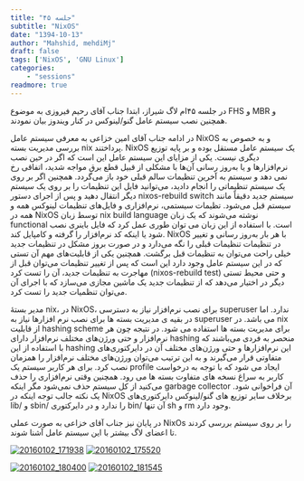```yaml
---
title: "جلسه ۴۵"
subtitle: "NixOS"
date: "1394-10-13"
author: "Mahshid, mehdiMj"
draft: false
tags: ['NixOS', 'GNU Linux']
categories:
    - "sessions"
readmore: true
---
```

در جلسه ۴۵ام لاگ شیراز، ابتدا جناب آقای رحیم فیروزی به موضوع FHS و MBR و همچنین نصب سیستم عامل گنو/لینوکس در کنار ویندوز بیان نمودند.

در ادامه جناب آقای امین خزاعی به معرفی سیستم عامل NixOS و به خصوص به بررسی مدیریت بسته nix پرداختند. NixOS یک سیستم عامل مستقل بوده و بر پایه توزیع دیگری نیست. یکی از مزایای این سیستم عامل این است که اگر در حین نصب نرم‌افزارها و یا به‌روز رسانی آن‌ها با مشکلی از قبیل قطع برق مواجه شدید، اتفاقی رخ نمی دهد و سیستم به آخرین تنظیمات سالم قبلی خود باز می‌گردد. همچنین اگر بر روی یک سیستم تنظیماتی را انجام دادید، می‌توانید فایل این تنظیمات را بر روی یک سیستم دیگر انتقال دهید و پس از اجرای دستور nixos-rebuild switch سیستم جدید دقیقاً مانند سیستم قبل می‌شود. تظیمات سیستمی، نرم‌افزاری و فایل‌های تنظیمات لینوکس همه و همه در NixOS توسط زبان nix build language نوشته می‌شوند که یک زبان functional است. با استفاده از این زبان می توان طوری عمل کرد که فایل باینری نصب شود یا اینکه کد نرم‌افزار را گرفته و کامپایل کند. NixOS با هر بار به‌روز رسانی و تغییر در تنظیمات تنظیمات قبلی را نگه می‌دارد و در صورت بروز مشکل در تنظیمات جدید خیلی راحت می‌توان به تنظیمات قبل برگشت. همچنین یکی از قابلیت‌های مهم آن تستی که در این سیستم عامل وجود دارد این است که پس از تغییر تنظیمات می‌توان قبل از مهاجرت به تنظیمات جدید، آن را تست کرد (nixos-rebuild test) و حتی محیط تستی دیگر در اختیار می‌دهد که از تنظیمات جدید یک ماشین مجازی می‌سازد که با اجرای آن می‌توان تنظمیات جدید را تست کرد.

مدیر بستهٔ nix، در NixOS، برای نصب نرم‌افزار نیاز به دسترسی superuser ندارد. اما در بقیه ی مدیریت بسته ها برای نصب نرم افزارها نیاز به superuser می باشد. در nix از قابلیت hashing scheme برای مدیریت بسته ها استفاده می شود. در نتیجه چون هر نرم‌افزار و حتی ورژن‌های مختلف نرم‌افزار دارای hashing منحصر به فردی می‌باشند که با استفاده از این hashing این نرم‌افزارها و حتی ورژن‌های مختلف آن در دایرکتوری‌های متفاوتی قرار می‌گیرند و به این ترتیب می‌توان ورژن‌های مختلف نرم‌افزار را همزمان نصب کرد. برای هر کاربر سیستم یک profile ایجاد می شود که با توجه به درخواست کاربر به سراغ نسخه های متفاوت بسته ها می رود. همچنین وقتی نرم‌افزاری را حذف می‌کنید از کل سیستم حذف نمی‌شود مگر اینکه garbage collector آن فراخوانی شود. یک نکته جالب توجه اینکه در NixOS برخلاف سایر توزیع های گنو‌‌/لینوکس دایرکتوری‌های lib/ و sbin/ را ندارد و در دایرکتوری bin/ آن تنها sh و rm وجود دارد.

در پایان نیز جناب آقای خزاعی به صورت عملی NixOs را بر روی سیستم بررسی کردند تا اعضای لاگ بیشتر با این سیستم عامل آشنا شوند.

<!-- FIXME missing file
فایل ارائه: [nix](https://shirazlug.ir/wp-content/uploads/2016/01/nix.odp)
-->

[![20160102_171938](/img/9df4817c-fdbb-11e6-86dd-a088b4d860141488289293.2137632.jpg)](/img/9df4817c-fdbb-11e6-86dd-a088b4d860141488289293.2137632.jpg)
[![20160102_175520](/img/9df483a2-fdbb-11e6-86dd-a088b4d860141488289293.2138076.jpg)](/img/9df483a2-fdbb-11e6-86dd-a088b4d860141488289293.2138076.jpg)

[![20160102_180400](/img/9df48528-fdbb-11e6-86dd-a088b4d860141488289293.2138448.jpg)](/img/9df48528-fdbb-11e6-86dd-a088b4d860141488289293.2138448.jpg)
[![20160102_181545](/img/9df48686-fdbb-11e6-86dd-a088b4d860141488289293.213881.jpg)](/img/9df48686-fdbb-11e6-86dd-a088b4d860141488289293.213881.jpg)
